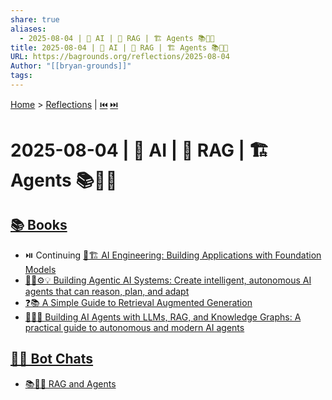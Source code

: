 ```yaml
---
share: true
aliases:
  - 2025-08-04 | 🤖 AI | 🚚 RAG | 🏗️ Agents 📚🤖💬
title: 2025-08-04 | 🤖 AI | 🚚 RAG | 🏗️ Agents 📚🤖💬
URL: https://bagrounds.org/reflections/2025-08-04
Author: "[[bryan-grounds]]"
tags: 
---
```

[Home](../index.md) > [Reflections](./index.md) | [⏮️](./2025-08-03.md) [⏭️](./2025-08-05.md)  
# 2025-08-04 | 🤖 AI | 🚚 RAG | 🏗️ Agents 📚🤖💬  
## [📚 Books](../books/index.md)  
- ⏯️ Continuing [🤖🏗️ AI Engineering: Building Applications with Foundation Models](../books/ai-engineering-building-applications-with-foundation-models.md)  
- [🤖🧠⚙️💡 Building Agentic AI Systems: Create intelligent, autonomous AI agents that can reason, plan, and adapt](../books/building-agentic-ai-systems-create-intelligent-autonomous-ai-agents-that-can-reason-plan-and-adapt.md)  
- [❓📚 A Simple Guide to Retrieval Augmented Generation](../books/a-simple-guide-to-retrieval-augmented-generation.md)  
- [🤖🧠🔗 Building AI Agents with LLMs, RAG, and Knowledge Graphs: A practical guide to autonomous and modern AI agents](../books/building-ai-agents-with-llms-rag-and-knowledge-graphs-a-practical-guide-to-autonomous-and-modern-ai-agents.md)  
  
## [🤖💬 Bot Chats](../bot-chats/index.md)  
- [📚🤖💬 RAG and Agents](../bot-chats/rag-and-agents.md)